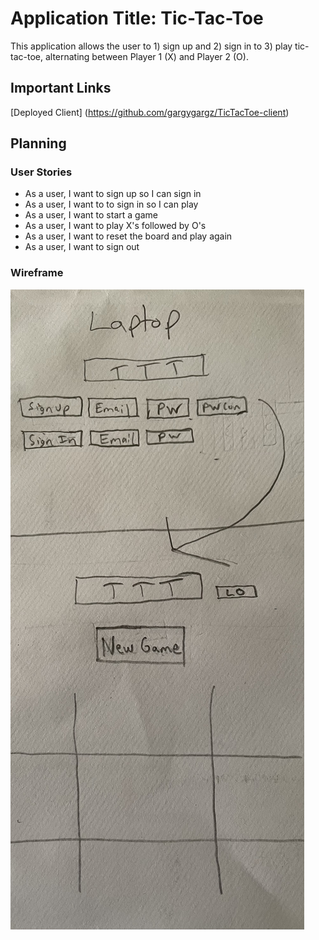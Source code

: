 # Application Title: Tic-Tac-Toe #

This application allows the user to 1) sign up and 2) sign in to 3) play tic-tac-toe, alternating between Player 1 (X) and Player 2 (O).

## Important Links ##

[Deployed Client] (https://github.com/gargygargz/TicTacToe-client)

## Planning ##

### User Stories ###

- As a user, I want to sign up so I can sign in
- As a user, I want to to sign in so I can play
- As a user, I want to start a game
- As a user, I want to play X's followed by O's
- As a user, I want to reset the board and play again
- As a user, I want to sign out

### Wireframe ###

![Wireframe](./public/TTT_laptop.jpg/)
